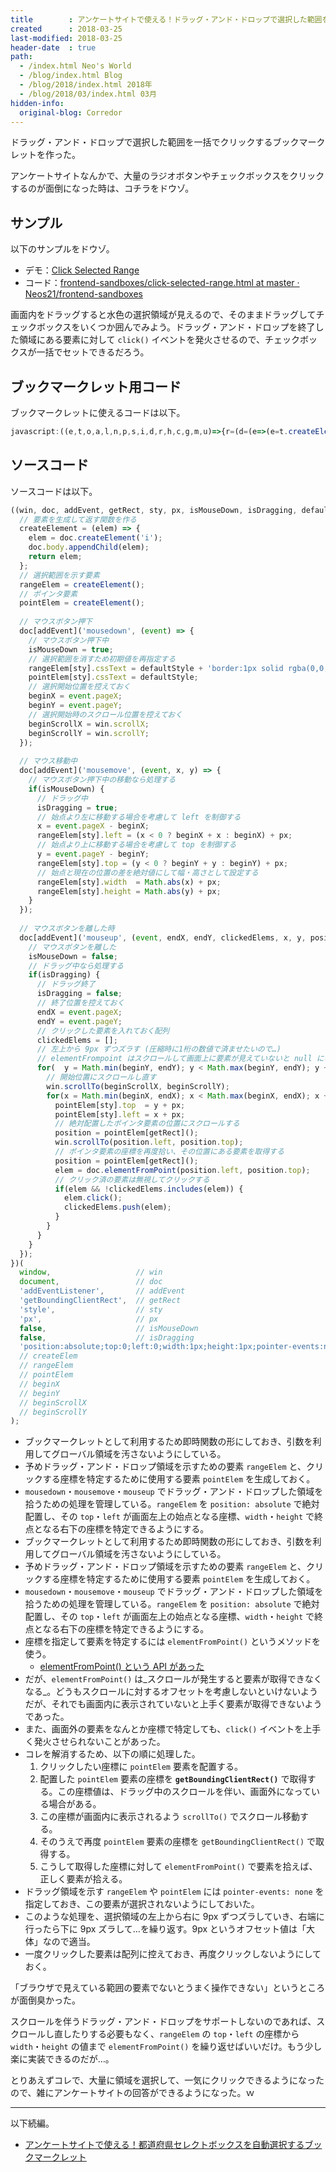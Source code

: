 ```yaml
---
title        : アンケートサイトで使える！ドラッグ・アンド・ドロップで選択した範囲を一括でクリックするブックマークレット
created      : 2018-03-25
last-modified: 2018-03-25
header-date  : true
path:
  - /index.html Neo's World
  - /blog/index.html Blog
  - /blog/2018/index.html 2018年
  - /blog/2018/03/index.html 03月
hidden-info:
  original-blog: Corredor
---
```


ドラッグ・アンド・ドロップで選択した範囲を一括でクリックするブックマークレットを作った。

アンケートサイトなんかで、大量のラジオボタンやチェックボックスをクリックするのが面倒になった時は、コチラをドウゾ。

## サンプル

以下のサンプルをドウゾ。

- デモ：[Click Selected Range](https://neos21.github.io/frontend-sandboxes/survey-helpers/click-selected-range.html)
- コード：[frontend-sandboxes/click-selected-range.html at master · Neos21/frontend-sandboxes](https://github.com/neos21/frontend-sandboxes/blob/master/survey-helpers/click-selected-range.html)

画面内をドラッグすると水色の選択領域が見えるので、そのままドラッグしてチェックボックスをいくつか囲んでみよう。ドラッグ・アンド・ドロップを終了した領域にある要素に対して `click()` イベントを発火させるので、チェックボックスが一括でセットできるだろう。

## ブックマークレット用コード

ブックマークレットに使えるコードは以下。

```javascript
javascript:((e,t,o,a,l,n,p,s,i,d,r,h,c,g,m,u)=>{r=(d=(e=>(e=t.createElement("i"),t.body.appendChild(e),e)))(),h=d(),t[o]("mousedown",t=>{p=!0,r[l].cssText=i+"border:1px solid rgba(0,0,255,.2);background:rgba(99,255,255,.2)",h[l].cssText=i,c=t.pageX,g=t.pageY,m=e.scrollX,u=e.scrollY}),t[o]("mousemove",(e,t,o)=>{p&&(s=!0,t=e.pageX-c,r[l].left=(t<0?c+t:c)+n,o=e.pageY-g,r[l].top=(o<0?g+o:g)+n,r[l].width=Math.abs(t)+n,r[l].height=Math.abs(o)+n)}),t[o]("mouseup",(o,i,d,r,b,f,x,M)=>{if(p=!1,s)for(s=!1,i=o.pageX,d=o.pageY,r=[],f=Math.min(g,d);f<Math.max(g,d);f+=9)for(e.scrollTo(m,u),b=Math.min(c,i);b<Math.max(c,i);b+=9)h[l].top=f+n,h[l].left=b+n,x=h[a](),e.scrollTo(x.left,x.top),x=h[a](),(M=t.elementFromPoint(x.left,x.top))&&!r.includes(M)&&(M.click(),r.push(M))})})(window,document,"addEventListener","getBoundingClientRect","style","px",!1,!1,"position:absolute;top:0;left:0;width:1px;height:1px;pointer-events:none;");
```

## ソースコード

ソースコードは以下。

```javascript
((win, doc, addEvent, getRect, sty, px, isMouseDown, isDragging, defaultStyle, createElement, rangeElem, pointElem, beginX, beginY, beginScrollX, beginScrollY) => {
  // 要素を生成して返す関数を作る
  createElement = (elem) => {
    elem = doc.createElement('i');
    doc.body.appendChild(elem);
    return elem;
  };
  // 選択範囲を示す要素
  rangeElem = createElement();
  // ポインタ要素
  pointElem = createElement();
  
  // マウスボタン押下
  doc[addEvent]('mousedown', (event) => {
    // マウスボタン押下中
    isMouseDown = true;
    // 選択範囲を消すため初期値を再指定する
    rangeElem[sty].cssText = defaultStyle + 'border:1px solid rgba(0,0,255,.2);background:rgba(99,255,255,.2)';
    pointElem[sty].cssText = defaultStyle;
    // 選択開始位置を控えておく
    beginX = event.pageX;
    beginY = event.pageY;
    // 選択開始時のスクロール位置を控えておく
    beginScrollX = win.scrollX;
    beginScrollY = win.scrollY;
  });
  
  // マウス移動中
  doc[addEvent]('mousemove', (event, x, y) => {
    // マウスボタン押下中の移動なら処理する
    if(isMouseDown) {
      // ドラッグ中
      isDragging = true;
      // 始点より左に移動する場合を考慮して left を制御する
      x = event.pageX - beginX;
      rangeElem[sty].left = (x < 0 ? beginX + x : beginX) + px;
      // 始点より上に移動する場合を考慮して top を制御する
      y = event.pageY - beginY;
      rangeElem[sty].top = (y < 0 ? beginY + y : beginY) + px;
      // 始点と現在の位置の差を絶対値にして幅・高さとして設定する
      rangeElem[sty].width  = Math.abs(x) + px;
      rangeElem[sty].height = Math.abs(y) + px;
    }
  });
  
  // マウスボタンを離した時
  doc[addEvent]('mouseup', (event, endX, endY, clickedElems, x, y, position, elem) => {
    // マウスボタンを離した
    isMouseDown = false;
    // ドラッグ中なら処理する
    if(isDragging) {
      // ドラッグ終了
      isDragging = false;
      // 終了位置を控えておく
      endX = event.pageX;
      endY = event.pageY;
      // クリックした要素を入れておく配列
      clickedElems = [];
      // 左上から 9px ずつズラす (圧縮時に1桁の数値で済ませたいので…)
      // elementFrompoint はスクロールして画面上に要素が見えていないと null になってしまうので、スクロールして対象要素が画面内に表示されている状態にしている
      for(  y = Math.min(beginY, endY); y < Math.max(beginY, endY); y += 9) {
        // 開始位置にスクロールし直す
        win.scrollTo(beginScrollX, beginScrollY);
        for(x = Math.min(beginX, endX); x < Math.max(beginX, endX); x += 9) {
          pointElem[sty].top  = y + px;
          pointElem[sty].left = x + px;
          // 絶対配置したポインタ要素の位置にスクロールする
          position = pointElem[getRect]();
          win.scrollTo(position.left, position.top);
          // ポインタ要素の座標を再度拾い、その位置にある要素を取得する
          position = pointElem[getRect]();
          elem = doc.elementFromPoint(position.left, position.top);
          // クリック済の要素は無視してクリックする
          if(elem && !clickedElems.includes(elem)) {
            elem.click();
            clickedElems.push(elem);
          }
        }
      }
    }
  });
})(
  window,                   // win
  document,                 // doc
  'addEventListener',       // addEvent
  'getBoundingClientRect',  // getRect
  'style',                  // sty
  'px',                     // px
  false,                    // isMouseDown
  false,                    // isDragging
  'position:absolute;top:0;left:0;width:1px;height:1px;pointer-events:none;'  // defaultStyle
  // createElem
  // rangeElem
  // pointElem
  // beginX
  // beginY
  // beginScrollX
  // beginScrollY
);
```

- ブックマークレットとして利用するため即時関数の形にしておき、引数を利用してグローバル領域を汚さないようにしている。
- 予めドラッグ・アンド・ドロップ領域を示すための要素 `rangeElem` と、クリックする座標を特定するために使用する要素 `pointElem` を生成しておく。
- `mousedown`・`mousemove`・`mouseup` でドラッグ・アンド・ドロップした領域を拾うための処理を管理している。`rangeElem` を `position: absolute` で絶対配置し、その `top`・`left` が画面左上の始点となる座標、`width`・`height` で終点となる右下の座標を特定できるようにする。
- ブックマークレットとして利用するため即時関数の形にしておき、引数を利用してグローバル領域を汚さないようにしている。
- 予めドラッグ・アンド・ドロップ領域を示すための要素 `rangeElem` と、クリックする座標を特定するために使用する要素 `pointElem` を生成しておく。
- `mousedown`・`mousemove`・`mouseup` でドラッグ・アンド・ドロップした領域を拾うための処理を管理している。`rangeElem` を `position: absolute` で絶対配置し、その `top`・`left` が画面左上の始点となる座標、`width`・`height` で終点となる右下の座標を特定できるようにする。
- 座標を指定して要素を特定するには `elementFromPoint()` というメソッドを使う。
  - [elementFromPoint() という API があった](/blog/2018/01/01-02.html)
- だが、`elementFromPoint()` は_スクロールが発生すると要素が取得できなくなる_。どうもスクロールに対するオフセットを考慮しないといけないようだが、それでも画面内に表示されていないと上手く要素が取得できないようであった。
- また、画面外の要素をなんとか座標で特定しても、`click()` イベントを上手く発火させられないことがあった。
- コレを解消するため、以下の順に処理した。
    1. クリックしたい座標に `pointElem` 要素を配置する。
    2. 配置した `pointElem` 要素の座標を __`getBoundingClientRect()`__ で取得する。この座標値は、ドラッグ中のスクロールを伴い、画面外になっている場合がある。
    3. この座標が画面内に表示されるよう `scrollTo()` でスクロール移動する。
    4. そのうえで再度 `pointElem` 要素の座標を `getBoundingClientRect()` で取得する。
    5. こうして取得した座標に対して `elementFromPoint()` で要素を拾えば、正しく要素が拾える。
- ドラッグ領域を示す `rangeElem` や `pointElem` には `pointer-events: none` を指定しておき、この要素が選択されないようにしておいた。
- このような処理を、選択領域の左上から右に 9px ずつズラしていき、右端に行ったら下に 9px ズラして…を繰り返す。9px というオフセット値は「大体」なので適当。
- 一度クリックした要素は配列に控えておき、再度クリックしないようにしておく。

「ブラウザで見えている範囲の要素でないとうまく操作できない」というところが面倒臭かった。

スクロールを伴うドラッグ・アンド・ドロップをサポートしないのであれば、スクロールし直したりする必要もなく、`rangeElem` の `top`・`left` の座標から `width`・`height` の値まで `elementFromPoint()` を繰り返せばいいだけ。もう少し楽に実装できるのだが…。

とりあえずコレで、大量に領域を選択して、一気にクリックできるようになったので、雑にアンケートサイトの回答ができるようになった。ｗ

---

以下続編。

- [アンケートサイトで使える！都道府県セレクトボックスを自動選択するブックマークレット](/blog/2018/03/29-01.html)
